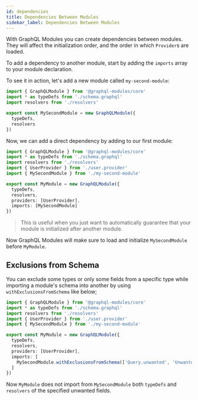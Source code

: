 ```yaml
---
id: dependencies
title: Dependencies Between Modules
sidebar_label: Dependencies Between Modules
---
```


With GraphQL Modules you can create dependencies between modules.
They will affect the initialization order, and the order in which `Provider`s are loaded.

To add a dependency to another module, start by adding the `imports` array to your module declaration.

To see it in action, let's add a new module called `my-second-module`:

```typescript
import { GraphQLModule } from '@graphql-modules/core'
import * as typeDefs from './schema.graphql'
import resolvers from './resolvers'

export const MySecondModule = new GraphQLModule({
  typeDefs,
  resolvers
})
```

Now, we can add a direct dependency by adding to our first module:

```typescript
import { GraphQLModule } from '@graphql-modules/core'
import * as typeDefs from './schema.graphql'
import resolvers from './resolvers'
import { UserProvider } from './user.provider'
import { MySecondModule } from './my-second-module'

export const MyModule = new GraphQLModule({
  typeDefs,
  resolvers,
  providers: [UserProvider],
  imports: [MySecondModule]
})
```

> This is useful when you just want to automatically guarantee that your module is initialized after another module.

Now GraphQL Modules will make sure to load and initialize `MySecondModule` before `MyModule`.

## Exclusions from Schema

You can exclude some types or only some fields from a specific type while importing a module's schema into another by using `withExclusionsFromSchema` like below;

```typescript
import { GraphQLModule } from '@graphql-modules/core'
import * as typeDefs from './schema.graphql'
import resolvers from './resolvers'
import { UserProvider } from './user.provider'
import { MySecondModule } from './my-second-module'

export const MyModule = new GraphQLModule({
  typeDefs,
  resolvers,
  providers: [UserProvider],
  imports: [
    MySecondModule.withExclusionsFromSchema(['Query.unwanted', 'Unwanted.*'])
  ]
})
```

Now `MyModule` does not import from `MySecondModule` both `typeDefs` and `resolvers` of the specified unwanted fields.
